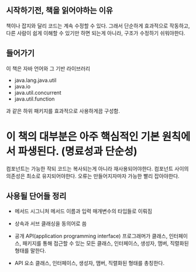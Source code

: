 ## 시작하기전, 책을 읽어야하는 이유

책이나 잡지와 달리 코드는 계속 수정할 수 있다.
그래서 단순하게 효과적으로 작동하고, 다른 사람이 쉽게 이해할 수 있기만
하면 되는게 아니라, 구조가 수정하기 쉬워야한다.

## 들어가기
이 책은 자바 언어와 그 기반 라이브러리

- java.lang.java.util
- java.io
- java.util.concurrent
- java.util.function

과 같은 하위 패키지를 효과적으로 사용하게끔 구성함.

# 이 책의 대부분은 아주 핵심적인 기본 원칙에서 파생된다. (명료성과 단순성)

컴포넌트는 가능한 작되  코드는 복사되는게 아니라 재사용되어야한다.
컴포넌트 사이의 의존성은 최소로 유지되어야한다.
오류는 만들어지자마자 가능한 빨리 잡아야한다.

## 사용될 단어들 정리
- 메서드 시그니처
  메서드 이름과 입력 매개변수의 타입들로 이뤄짐

- 상속과 서브 클래싱을 동의어로 씀

- 공개 API(application programming interface)
  프로그래머가 클래스, 인터페이스, 패키지를 통해 접근할 수 있는 모든 클래스,
  인터페이스, 생성자, 맴버, 직렬화된 형태를 말한다.

- API 요소
  클래스, 인터페이스, 생성자, 맴버, 직렬화된 형태를 총칭한다. 